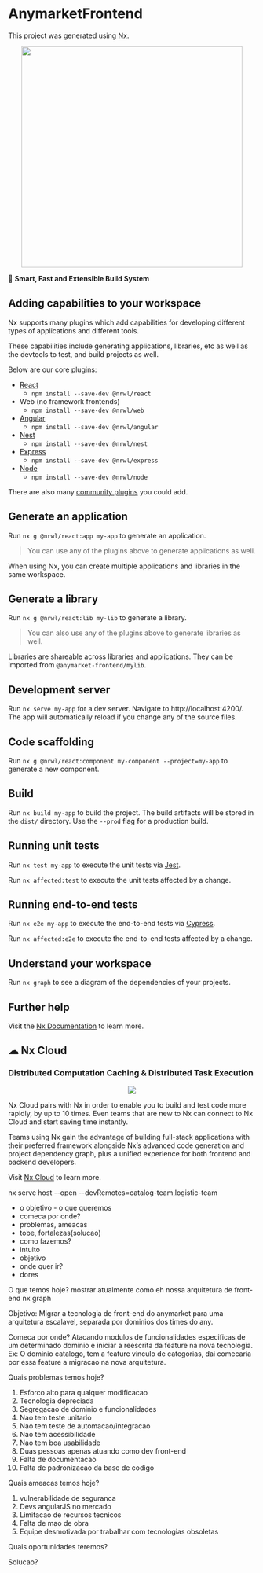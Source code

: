 

# AnymarketFrontend

This project was generated using [Nx](https://nx.dev).

<p style="text-align: center;"><img src="https://raw.githubusercontent.com/nrwl/nx/master/images/nx-logo.png" width="450"></p>

🔎 **Smart, Fast and Extensible Build System**

## Adding capabilities to your workspace

Nx supports many plugins which add capabilities for developing different types of applications and different tools.

These capabilities include generating applications, libraries, etc as well as the devtools to test, and build projects as well.

Below are our core plugins:

- [React](https://reactjs.org)
  - `npm install --save-dev @nrwl/react`
- Web (no framework frontends)
  - `npm install --save-dev @nrwl/web`
- [Angular](https://angular.io)
  - `npm install --save-dev @nrwl/angular`
- [Nest](https://nestjs.com)
  - `npm install --save-dev @nrwl/nest`
- [Express](https://expressjs.com)
  - `npm install --save-dev @nrwl/express`
- [Node](https://nodejs.org)
  - `npm install --save-dev @nrwl/node`

There are also many [community plugins](https://nx.dev/community) you could add.

## Generate an application

Run `nx g @nrwl/react:app my-app` to generate an application.

> You can use any of the plugins above to generate applications as well.

When using Nx, you can create multiple applications and libraries in the same workspace.

## Generate a library

Run `nx g @nrwl/react:lib my-lib` to generate a library.

> You can also use any of the plugins above to generate libraries as well.

Libraries are shareable across libraries and applications. They can be imported from `@anymarket-frontend/mylib`.

## Development server

Run `nx serve my-app` for a dev server. Navigate to http://localhost:4200/. The app will automatically reload if you change any of the source files.

## Code scaffolding

Run `nx g @nrwl/react:component my-component --project=my-app` to generate a new component.

## Build

Run `nx build my-app` to build the project. The build artifacts will be stored in the `dist/` directory. Use the `--prod` flag for a production build.

## Running unit tests

Run `nx test my-app` to execute the unit tests via [Jest](https://jestjs.io).

Run `nx affected:test` to execute the unit tests affected by a change.

## Running end-to-end tests

Run `nx e2e my-app` to execute the end-to-end tests via [Cypress](https://www.cypress.io).

Run `nx affected:e2e` to execute the end-to-end tests affected by a change.

## Understand your workspace

Run `nx graph` to see a diagram of the dependencies of your projects.

## Further help

Visit the [Nx Documentation](https://nx.dev) to learn more.



## ☁ Nx Cloud

### Distributed Computation Caching & Distributed Task Execution

<p style="text-align: center;"><img src="https://raw.githubusercontent.com/nrwl/nx/master/images/nx-cloud-card.png"></p>

Nx Cloud pairs with Nx in order to enable you to build and test code more rapidly, by up to 10 times. Even teams that are new to Nx can connect to Nx Cloud and start saving time instantly.

Teams using Nx gain the advantage of building full-stack applications with their preferred framework alongside Nx’s advanced code generation and project dependency graph, plus a unified experience for both frontend and backend developers.

Visit [Nx Cloud](https://nx.app/) to learn more.

nx serve host --open --devRemotes=catalog-team,logistic-team

- o objetivo - o que queremos
- comeca por onde?
- problemas, ameacas
- tobe, fortalezas(solucao)
- como fazemos?
- intuito
- objetivo
- onde quer ir?
- dores

O que temos hoje?
mostrar atualmente como eh nossa arquitetura de front-end
nx graph

Objetivo: Migrar a tecnologia de front-end do anymarket para uma arquitetura escalavel, separada por dominios dos times do any.

Comeca por onde?
Atacando modulos de funcionalidades especificas de um determinado dominio e iniciar a reescrita da feature na nova tecnologia.
Ex: O dominio catalogo, tem a feature vinculo de categorias, dai comecaria por essa feature a migracao na nova arquitetura.

Quais problemas temos hoje?
1. Esforco alto para qualquer modificacao
2. Tecnologia depreciada
3. Segregacao de dominio e funcionalidades
4. Nao tem teste unitario
5. Nao tem teste de automacao/integracao
6. Nao tem acessibilidade
7. Nao tem boa usabilidade
8. Duas pessoas apenas atuando como dev front-end
9. Falta de documentacao
10. Falta de padronizacao da base de codigo


Quais ameacas temos hoje?
1. vulnerabilidade de seguranca
2. Devs angularJS no mercado
3. Limitacao de recursos tecnicos
4. Falta de mao de obra
5. Equipe desmotivada por trabalhar com tecnologias obsoletas

Quais oportunidades teremos?

Solucao?
